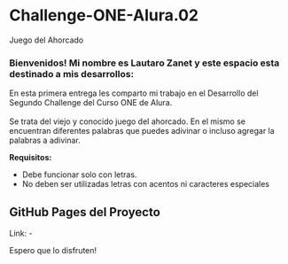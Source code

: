 # Challenge-ONE-Alura.02
Juego del Ahorcado

### Bienvenidos! Mi nombre es Lautaro Zanet y este espacio esta destinado a mis desarrollos:

En esta primera entrega les comparto mi trabajo en el Desarrollo del Segundo Challenge del Curso ONE de Alura.
<br><br> Se trata del viejo y conocido juego del ahorcado. En el mismo se encuentran diferentes palabras que puedes adivinar o incluso agregar la palabras a adivinar.

**Requisitos:**
- Debe funcionar solo con letras.
- No deben ser utilizadas letras con acentos ni caracteres especiales




## GitHub Pages del Proyecto

Link: -

Espero que lo disfruten!
